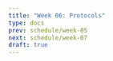 ```yaml
---
title: "Week 06: Protocols"
type: docs
prev: schedule/week-05
next: schedule/week-07
draft: true
---
```

